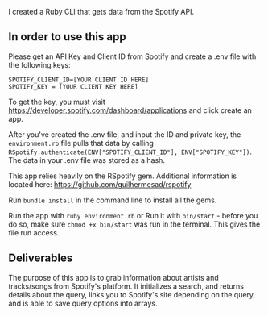 I created a Ruby CLI that gets data from the Spotify API.

## In order to use this app
Please get an API Key and Client ID from Spotify and create a .env file with the following keys:
```
SPOTIFY_CLIENT_ID=[YOUR CLIENT ID HERE]
SPOTIFY_KEY = [YOUR CLIENT KEY HERE]
```
To get the key, you must visit https://developer.spotify.com/dashboard/applications and click create an app. 

After you've created the .env file, and input the ID and private key, the `environment.rb` file pulls that data by calling `RSpotify.authenticate(ENV["SPOTIFY_CLIENT_ID"], ENV["SPOTIFY_KEY"])`. The data in your .env file was stored as a hash. 

This app relies heavily on the RSpotify gem. Additional information is located here: https://github.com/guilhermesad/rspotify

Run `bundle install` in the command line to install all the gems. 

Run the app with `ruby environment.rb`
or
Run it with `bin/start` - before you do so, make sure `chmod +x bin/start` was run in the terminal. This gives the file run access.


## Deliverables
The purpose of this app is to grab information about artists and tracks/songs from Spotify's platform. It initializes a search, and returns details about the query, links you to Spotify's site depending on the query, and is able to save query options into arrays.  